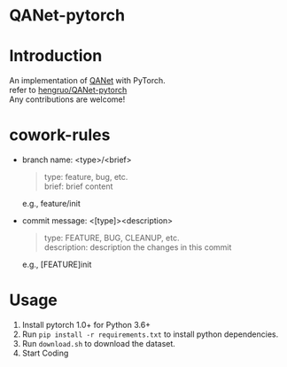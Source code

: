 QANet-pytorch
===
# Introduction

An implementation of [QANet](https://arxiv.org/pdf/1804.09541.pdf) with PyTorch.   
refer to [hengruo/QANet-pytorch](https://github.com/hengruo/QANet-pytorch)  
Any contributions are welcome!

# cowork-rules
* branch name: \<type\>/\<brief\>
    > type: feature, bug, etc.  
    > brief: brief content  
    
    e.g., feature/init
* commit message: \<[type]\>\<description\>
    > type: FEATURE, BUG, CLEANUP, etc.  
    > description: description the changes in this commit  
    
    e.g., [FEATURE]init  

# Usage
1. Install pytorch 1.0+ for Python 3.6+
2. Run `pip install -r requirements.txt` to install python dependencies.
3. Run `download.sh` to download the dataset.
4. Start Coding
